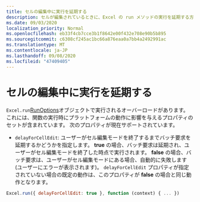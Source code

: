 ```yaml
---
title: セルの編集中に実行を延期する
description: セルが編集されているときに、Excel の run メソッドの実行を延期する方法について説明します。
ms.date: 09/03/2020
localization_priority: Normal
ms.openlocfilehash: eb33f4cb7cce3b1f8642e00f432e708e90b5b895
ms.sourcegitcommit: c6308cf245ac1bc66a876eaa0a7bb4a2492991ac
ms.translationtype: MT
ms.contentlocale: ja-JP
ms.lasthandoff: 09/08/2020
ms.locfileid: "47409405"
---
```

# <a name="delay-execution-while-cell-is-being-edited"></a>セルの編集中に実行を延期する

`Excel.run`[RunOptions](/javascript/api/excel/excel.runoptions)オブジェクトで実行されるオーバーロードがあります。 これには、関数の実行時にプラットフォームの動作に影響を与えるプロパティのセットが含まれています。 次のプロパティが現在サポートされています。

* `delayForCellEdit`: ユーザーがセル編集モードを終了するまでバッチ要求を延期するかどうかを指定します。 **true** の場合、バッチ要求は延期され、ユーザーがセル編集モードを終了した時点で実行されます。 **false** の場合、バッチ要求は、ユーザーがセル編集モードにある場合、自動的に失敗します (ユーザーにエラーが表示されます)。 `delayForCellEdit` プロパティが指定されていない場合の既定の動作は、このプロパティが **false** の場合と同じ動作となります。

```js
Excel.run({ delayForCellEdit: true }, function (context) { ... })
```
